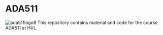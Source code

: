 # ADA511
![ada511logo8](https://user-images.githubusercontent.com/9976691/220112818-9a8cbecc-537e-4307-ad5f-ca66f3e28674.png)
This repository contains material and code for the course ADA511 at HVL.
